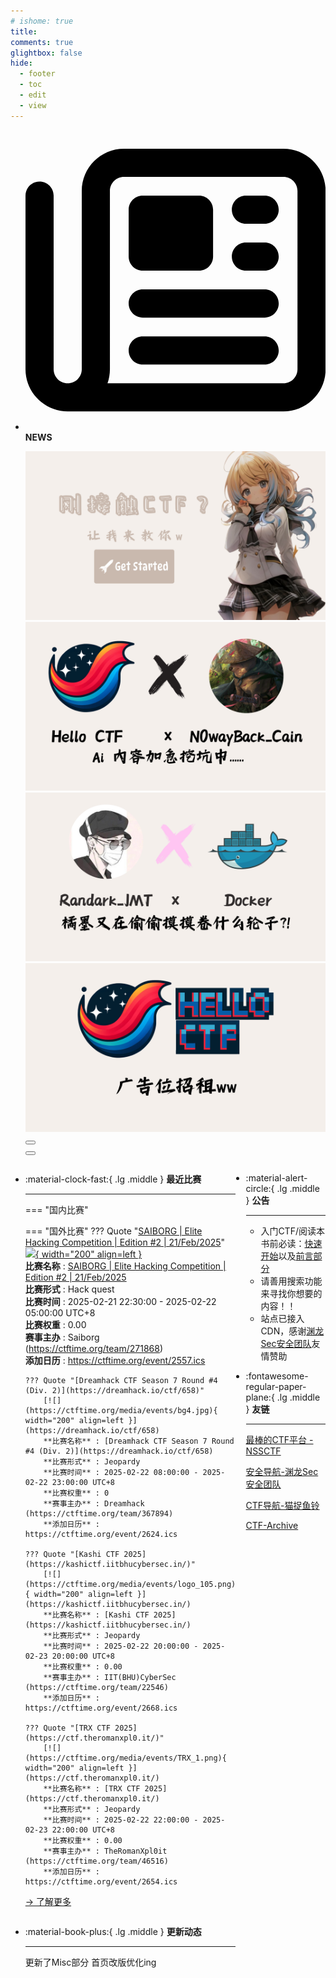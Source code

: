 ```yaml
---
# ishome: true
title: 
comments: true
glightbox: false
hide:
  - footer
  - toc
  - edit
  - view
---
```


<div class="grid cards">
    <ul>
        <li>
            <p><span class="twemoji lg middle"><svg xmlns="http://www.w3.org/2000/svg"
                        viewBox="0 0 512 512"><!--! Font Awesome Free 6.5.1 by @fontawesome - https://fontawesome.com License - https://fontawesome.com/license/free (Icons: CC BY 4.0, Fonts: SIL OFL 1.1, Code: MIT License) Copyright 2023 Fonticons, Inc.-->
                        <path
                            d="M168 80c-13.3 0-24 10.7-24 24v304c0 8.4-1.4 16.5-4.1 24H440c13.3 0 24-10.7 24-24V104c0-13.3-10.7-24-24-24H168zM72 480c-39.8 0-72-32.2-72-72V112c0-13.3 10.7-24 24-24s24 10.7 24 24v296c0 13.3 10.7 24 24 24s24-10.7 24-24V104c0-39.8 32.2-72 72-72h272c39.8 0 72 32.2 72 72v304c0 39.8-32.2 72-72 72H72zm104-344c0-13.3 10.7-24 24-24h96c13.3 0 24 10.7 24 24v80c0 13.3-10.7 24-24 24h-96c-13.3 0-24-10.7-24-24v-80zm200-24h32c13.3 0 24 10.7 24 24s-10.7 24-24 24h-32c-13.3 0-24-10.7-24-24s10.7-24 24-24zm0 80h32c13.3 0 24 10.7 24 24s-10.7 24-24 24h-32c-13.3 0-24-10.7-24-24s10.7-24 24-24zm-176 80h208c13.3 0 24 10.7 24 24s-10.7 24-24 24H200c-13.3 0-24-10.7-24-24s10.7-24 24-24zm0 80h208c13.3 0 24 10.7 24 24s-10.7 24-24 24H200c-13.3 0-24-10.7-24-24s10.7-24 24-24z">
                        </path>
                    </svg></span> <strong>NEWS</strong></p>
            <div class="grid cards">
                <div class="carousel">
                    <div class="carousel-container">
                        <a href="../HC_Start/" target="_blank"><img src="./assets/banner-quickstart.png" /></a>
                        <a href="../HC_AI/" target="_blank"><img src="./assets/banner-update.png" /></a>
                        <a href="https://github.com/CTF-Archives" target="_blank"><img
                                src="./assets/banner-Achieve.png" /></a>
                        <a href="javascript:alert$.next('我很可爱，请给我钱w');"><img
                                src="./assets/Banner-imcutesogivememoney.png" /></a>
                    </div>
                    <!-- 触发 hover 的区域 -->
                    <div class="carousel-hover left">
                        <button class="carousel-btn left" onclick="leftShift()"></button>
                    </div>
                    <div class="carousel-hover right">
                        <button class="carousel-btn right" onclick="rightShift()"></button>
                    </div>
                    <div class="carousel-bottom"></div>
                </div>
            </div>
        </li>
    </ul>
</div>

<div class="grid grid-cols-8 gap-4" style="display: grid;grid-template-columns: 70% 30%;" markdown>

<div class="grid cards" style="display: grid; grid-template-columns: 1fr;" markdown>

<div class="grid cards" markdown>

-   :material-clock-fast:{ .lg .middle } __最近比赛__

    ---
    <!-- 主页赛事展示_开始 -->
    === "国内比赛"
    
    === "国外比赛"
        ??? Quote "[SAIBORG | Elite Hacking Competition | Edition #2 | 21/Feb/2025](https://www.saiborg.io/)"  
            [![](https://ctftime.org/media/events/saiborg-profile_1.jpg){ width="200" align=left }](https://www.saiborg.io/)  
            **比赛名称** : [SAIBORG | Elite Hacking Competition | Edition #2 | 21/Feb/2025](https://www.saiborg.io/)  
            **比赛形式** : Hack quest  
            **比赛时间** : 2025-02-21 22:30:00 - 2025-02-22 05:00:00 UTC+8  
            **比赛权重** : 0.00  
            **赛事主办** : Saiborg (https://ctftime.org/team/271868)  
            **添加日历** : https://ctftime.org/event/2557.ics  
            
        ??? Quote "[Dreamhack CTF Season 7 Round #4 (Div. 2)](https://dreamhack.io/ctf/658)"  
            [![](https://ctftime.org/media/events/bg4.jpg){ width="200" align=left }](https://dreamhack.io/ctf/658)  
            **比赛名称** : [Dreamhack CTF Season 7 Round #4 (Div. 2)](https://dreamhack.io/ctf/658)  
            **比赛形式** : Jeopardy  
            **比赛时间** : 2025-02-22 08:00:00 - 2025-02-22 23:00:00 UTC+8  
            **比赛权重** : 0  
            **赛事主办** : Dreamhack (https://ctftime.org/team/367894)  
            **添加日历** : https://ctftime.org/event/2624.ics  
            
        ??? Quote "[Kashi CTF 2025](https://kashictf.iitbhucybersec.in/)"  
            [![](https://ctftime.org/media/events/logo_105.png){ width="200" align=left }](https://kashictf.iitbhucybersec.in/)  
            **比赛名称** : [Kashi CTF 2025](https://kashictf.iitbhucybersec.in/)  
            **比赛形式** : Jeopardy  
            **比赛时间** : 2025-02-22 20:00:00 - 2025-02-23 20:00:00 UTC+8  
            **比赛权重** : 0.00  
            **赛事主办** : IIT(BHU)CyberSec (https://ctftime.org/team/22546)  
            **添加日历** : https://ctftime.org/event/2668.ics  
            
        ??? Quote "[TRX CTF 2025](https://ctf.theromanxpl0.it/)"  
            [![](https://ctftime.org/media/events/TRX_1.png){ width="200" align=left }](https://ctf.theromanxpl0.it/)  
            **比赛名称** : [TRX CTF 2025](https://ctf.theromanxpl0.it/)  
            **比赛形式** : Jeopardy  
            **比赛时间** : 2025-02-22 22:00:00 - 2025-02-23 22:00:00 UTC+8  
            **比赛权重** : 0.00  
            **赛事主办** : TheRomanXpl0it (https://ctftime.org/team/46516)  
            **添加日历** : https://ctftime.org/event/2654.ics  
            
    <!-- 主页赛事展示_结束 -->
    [→ 了解更多](./Event/)

</div>
  <div class="grid cards" markdown>

-   :material-book-plus:{ .lg .middle } __更新动态__

    ---

    更新了Misc部分 首页改版优化ing

</div>  
</div>
<div class="grid cards" markdown>

<div class="grid cards" markdown>

-   :material-alert-circle:{ .lg .middle } __公告__

    ---

    - 入门CTF/阅读本书前必读：[快速开始](./HC_Start/)以及[前言部分](./HC_Preface/)  
    - 请善用搜索功能来寻找你想要的内容！！
    - 站点已接入 CDN，感谢[渊龙Sec安全团队](https://dh.aabyss.cn)友情赞助

-   :fontawesome-regular-paper-plane:{ .lg .middle } __友链__

    ---

    [最棒的CTF平台 - NSSCTF](https://www.nssctf.cn/)  

    [安全导航-渊龙Sec安全团队](https://dh.aabyss.cn)    

    [CTF导航-猫捉鱼铃](https://ctf.mzy0.com/)

    [CTF-Archive](https://github.com/CTF-Archives)

</div>   

</div>

</div>
